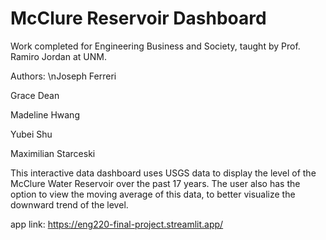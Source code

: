 # McClure Reservoir Dashboard
Work completed for Engineering Business and Society, taught by Prof. Ramiro Jordan at UNM.

Authors:
  \nJoseph Ferreri 
  
  Grace Dean 
  
  Madeline Hwang
  
  Yubei Shu 
  
  Maximilian Starceski

This interactive data dashboard uses USGS data to display the level of the McClure Water Reservoir over the past 17 years. The user also has the option to view the moving average of this data, to better visualize the downward trend of the level.

app link: https://eng220-final-project.streamlit.app/
